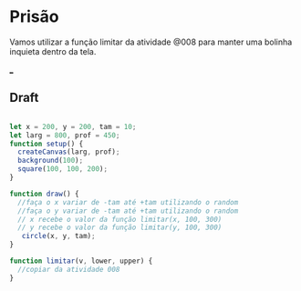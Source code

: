 # Prisão

Vamos utilizar a função limitar da atividade @008 para manter uma bolinha inquieta dentro da tela.

[_](https://user-images.githubusercontent.com/4747652/235666421-466fb5ab-00ab-4214-b994-da2f52f5d9e9.mp4)

## Draft

```js

let x = 200, y = 200, tam = 10;
let larg = 800, prof = 450;
function setup() {
  createCanvas(larg, prof);
  background(100);
  square(100, 100, 200);
}

function draw() {
  //faça o x variar de -tam até +tam utilizando o random
  //faça o y variar de -tam até +tam utilizando o random
  // x recebe o valor da função limitar(x, 100, 300)
  // y recebe o valor da função limitar(y, 100, 300)
   circle(x, y, tam);
}

function limitar(v, lower, upper) {
  //copiar da atividade 008
}
```
